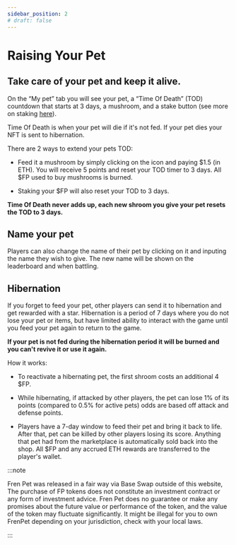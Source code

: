 ```yaml
---
sidebar_position: 2
# draft: false
---
```


# Raising Your Pet

## Take care of your pet and keep it alive.

On the “My pet” tab you will see your pet, a “Time Of Death” (TOD) countdown that starts at 3 days, a mushroom, and a stake button (see more on staking [here](/#stake)).

Time Of Death is when your pet will die if it's not fed. If your pet dies your NFT is sent to hibernation.

There are 2 ways to extend your pets TOD:

-   Feed it a mushroom by simply clicking on the icon and paying $1.5 (in ETH). You will receive 5 points and reset your TOD timer to 3 days. All $FP used to buy mushrooms is burned.
    

-   Staking your $FP will also reset your TOD to 3 days.
    

**Time Of Death never adds up, each new shroom you give your pet resets the TOD to 3 days.**

## Name your pet

Players can also change the name of their pet by clicking on it and inputing the name they wish to give. The new name will be shown on the leaderboard and when battling.

## Hibernation

If you forget to feed your pet, other players can send it to hibernation and get rewarded with a star. Hibernation is a period of 7 days where you do not lose your pet or items, but have limited ability to interact with the game until you feed your pet again to return to the game.

**If your pet is not fed during the hibernation period it will be burned and you can't revive it or use it again.**

How it works:

-   To reactivate a hibernating pet, the first shroom costs an additional 4 $FP.
    

-   While hibernating, if attacked by other players, the pet can lose 1% of its points (compared to 0.5% for active pets) odds are based off attack and defense points.
    

-   Players have a 7-day window to feed their pet and bring it back to life. After that, pet can be killed by other players losing its score. Anything that pet had from the marketplace is automatically sold back into the shop. All $FP and any accrued ETH rewards are transferred to the player's wallet.

:::note

Fren Pet was released in a fair way via Base Swap outside of this website, The purchase of FP tokens does not constitute an investment contract or any form of investment advice. Fren Pet does no guarantee or make any promises about the future value or performance of the token, and the value of the token may fluctuate significantly. It might be illegal for you to own FrenPet depending on your jurisdiction, check with your local laws.

:::
